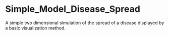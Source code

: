 # Simple_Model_Disease_Spread
A simple two dimensional simulation of the spread of a disease displayed by a basic visualization method. 
